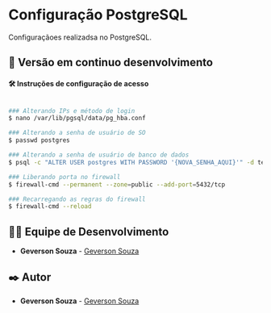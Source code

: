 # Configuração PostgreSQL
Configuraçãoes realizadsa no PostgreSQL.

## 📌 Versão em continuo desenvolvimento

#### 🛠️ Instruções de configuração de acesso

```bash

### Alterando IPs e método de login
$ nano /var/lib/pgsql/data/pg_hba.conf

### Alterando a senha de usuário de SO
$ passwd postgres

### Alterando a senha de usuário de banco de dados
$ psql -c "ALTER USER postgres WITH PASSWORD '{NOVA_SENHA_AQUI}'" -d template1

### Liberando porta no firewall
$ firewall-cmd --permanent --zone=public --add-port=5432/tcp

### Recarregando as regras do firewall
$ firewall-cmd --reload

```

## 👨‍💻 Equipe de Desenvolvimento

* **Geverson Souza** - [Geverson Souza](https://www.linkedin.com/in/srgeverson/)

## ✒️ Autor

* **Geverson Souza** - [Geverson Souza](https://www.linkedin.com/in/srgeverson/)